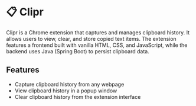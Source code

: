 
# 📋 Clipr

Clipr is a Chrome extension that captures and manages clipboard history. It allows users to view, clear, and store copied text items. The extension features a frontend built with vanilla HTML, CSS, and JavaScript, while the backend uses Java (Spring Boot) to persist clipboard data.

## Features
- Capture clipboard history from any webpage
- View clipboard history in a popup window
- Clear clipboard history from the extension interface